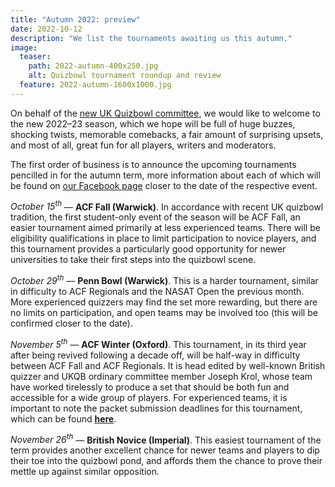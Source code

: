 ```yaml
---
title: "Autumn 2022: preview"
date: 2022-10-12
description: "We list the tournaments awaiting us this autumn."
image:
  teaser:
    path: 2022-autumn-400x250.jpg
    alt: Quizbowl tournament roundup and review
  feature: 2022-autumn-1600x1000.jpg
---
```


On behalf of the [new UK Quizbowl committee](https://quizbowl.co.uk/about/#committee), we would like to welcome to the new 2022–23 season, which we hope will be full of huge buzzes, shocking twists, memorable comebacks, a fair amount of surprising upsets, and most of all, great fun for all players, writers and moderators.

The first order of business is to announce the upcoming tournaments pencilled in for the autumn term, more information about each of which will be found on [our Facebook page](https://www.facebook.com/quizbowluk) closer to the date of the respective event.

_October 15<sup>th</sup>_ — **ACF Fall (Warwick)**. In accordance with recent UK quizbowl tradition, the first student-only event of the season will be ACF Fall, an easier tournament aimed primarily at less experienced teams. There will be eligibility qualifications in place to limit participation to novice players, and this tournament provides a particularly good opportunity for newer universities to take their first steps into the quizbowl scene.

_October 29<sup>th</sup>_ — **Penn Bowl (Warwick)**. This is a harder tournament, similar in difficulty to ACF Regionals and the NASAT Open the previous month. More experienced quizzers may find the set more rewarding, but there are no limits on participation, and open teams may be involved too (this will be confirmed closer to the date).

_November 5<sup>th</sup>_ — **ACF Winter (Oxford)**. This tournament, in its third year after being revived following a decade off, will be half-way in difficulty between ACF Fall and ACF Regionals. It is head edited by well-known British quizzer and UKQB ordinary committee member Joseph Krol, whose team have worked tirelessly to produce a set that should be both fun and accessible for a wide group of players. For experienced teams, it is important to note the packet submission deadlines for this tournament, which can be found [**here**](https://hsquizbowl.org/forums/viewtopic.php?t=26240).

_November 26<sup>th</sup>_ — **British Novice (Imperial)**. This easiest tournament of the term provides another excellent chance for newer teams and players to dip their toe into the quizbowl pond, and affords them the chance to prove their mettle up against similar opposition.
